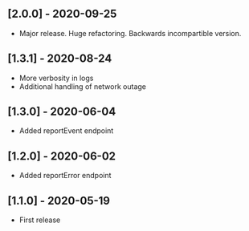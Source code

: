 ## [2.0.0] - 2020-09-25
- Major release. Huge refactoring. Backwards incompartible version.

## [1.3.1] - 2020-08-24
- More verbosity in logs
- Additional handling of network outage

## [1.3.0] - 2020-06-04
- Added reportEvent endpoint

## [1.2.0] - 2020-06-02
- Added reportError endpoint

## [1.1.0] - 2020-05-19
- First release
